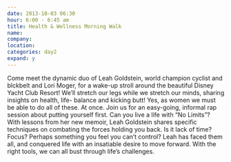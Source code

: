 ```yaml
---
date: 2013-10-03 06:30
hour: 6:00 - 6:45 am
title: Health & Wellness Morning Walk
name: 
company:
location: 
categories: day2
expand: y
---
```

Come meet the dynamic duo of Leah Goldstein, world champion cyclist and blckbelt
and Lori Moger, for a wake-up stroll around the beautiful Disney Yacht Club Resort!
We’ll stretch our legs while we stretch our minds, sharing insights on health, life-
balance and kicking butt! Yes, as women we must be able to do all of these. At once.
Join us for an easy-going, informal rap session about putting yourself first.
Can you live a life with “No Limits”? With lessons from her new memoir, Leah Goldstein
shares specific techniques on combating the forces holding you back. Is it lack of time?
Focus? Perhaps something you feel you can’t control? Leah has faced them all, and
conquered life with an insatiable desire to move forward. With the right tools, we can all
bust through life’s challenges.